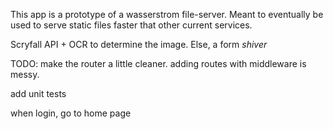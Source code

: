 This app is a prototype of a wasserstrom file-server. Meant to eventually be used to serve static files faster that other current services.

Scryfall API + OCR to determine the image. Else, a form *shiver*


TODO: 
make the router a little cleaner. adding routes with middleware is messy.

add unit tests

when login, go to home page